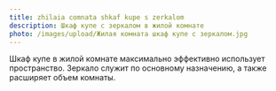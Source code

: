 ```yaml
---
title: zhilaia comnata shkaf kupe s zerkalom
description: Шкаф купе с зеркалом в жилой комнате
photo: /images/upload/Жилая комната шкаф купе с зеркалом.jpg
---
```

Шкаф купе в жилой комнате максимально эффективно использует пространство. Зеркало служит по основному назначению, а также расширяет объем комнаты.
